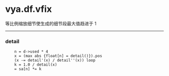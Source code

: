 # vya.df.vfix
等比例缩放细节使生成的细节段最大值趋进于 1

---
### detail
```
	n = d->used * 4
	x = (max abs {float[n] = detail()}).pos
	(x -= detail'(x) / detail''(x)) loop
	k = 1.0 / detail(x)
	= sa[n] *= k
```
